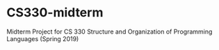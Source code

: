 # CS330-midterm
Midterm Project for CS 330 Structure and Organization of Programming Languages (Spring 2019)
